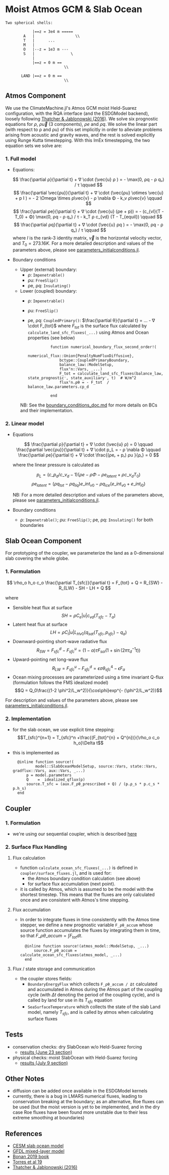 # Moist Atmos GCM & Slab Ocean


    Two spherical shells:

                |==z = 3e4 m =====
            A   |                  \\ 
            T   |      ...           
            M   |
            O   |--z = 1e3 m ---  
            S   |                \
                |
                |==z = 0 m ==  
                              \\

           LAND |==z = 0 m ==
                              \\

## **Atmos Component**

We use the ClimateMachine.jl's Atmos GCM moist Held-Suarez configuration, with the RQA interface (and the ESDGModel backend), loosely following [Thatcher & Jablonowski (2016)](https://gmd.copernicus.org/articles/9/1263/2016/gmd-9-1263-2016.pdf). We solve six prognostic equations for $ρ$, $ρ\vec{u}$ (3 components), $ρe$ and $ρq$. We solve the linear part (with respect to ρ and ρu) of this set implicitly in order to alleviate problems arising from acoustic and gravity waves, and the rest is solved explicitly using Runge Kutta timestepping. With this ImEx timestepping, the two equation sets we solve are:

### **1. Full model**
- Equations:

    $$
    \frac{\partial ρ}{\partial t} + ∇ \cdot (\vec{u} ρ ) = - \max(0, ρq - ρ qᵥ) / τ \qquad 
    $$
    $$
    \frac{\partial \vec{ρu}}{\partial t} + ∇ \cdot (\vec{ρu} \otimes \vec{u} + p I ) = - 2 \Omega  \times ρ\vec{v} - ρ \nabla Φ - k_v ρ\vec{v} \qquad  
    $$
    $$
    \frac{\partial ρe}{\partial t} + ∇ \cdot (\vec{u} (ρe + p)) = - (c_{vl}(T - T_0) + Φ) \max(0, ρq - ρ qᵥ) / τ - k_T ρ c_{vd} (T - T_{equil}) \qquad 
    $$
    $$
    \frac{\partial ρq}{\partial t} + ∇ \cdot (\vec{u} ρq ) = - \max(0, ρq - ρ qᵥ)  / τ \qquad 
    $$
    where $I$ is the rank-3 identity matrix, $\vec{v}$ is the horizontal velocity vector, and $T_0 = 273.16 K$. For a more detailed description and values of the parameters above, please see [parameters_initialconditions.jl](parameters_initialconditions.jl). 

- Boundary conditions
    - Upper (external) boundary:
        - ρ: `Impenetrable()` 
        - ρu: `FreeSlip()`
        - ρe, ρq: `Insulating()`
    - Lower (coupled) boundary:
        - ρ: `Impenetrable()`  
        - ρu: `FreeSlip()`
        - ρe, ρq: `CoupledPrimary()`: $\frac{\partial θ}{\partial t} = ... - ∇ \cdot F_{tot}$ where $F_{tot}$ is the surface flux calculated by `calculate_land_sfc_fluxes(_...)` using Atmos and Ocean properties (see below) 

                        function numerical_boundary_flux_second_order!(
                            numerical_flux::Union{PenaltyNumFluxDiffusive},
                            bctype::CoupledPrimaryBoundary,
                            balance_law::ModelSetup,
                            fluxᵀn::Vars, _...)
                            F_tot = calculate_land_sfc_fluxes(balance_law, state_prognostic⁻, state_auxiliary⁻, t)  # W/m^2
                            fluxᵀn.ρθ = - F_tot  / balance_law.parameters.cp_d

                        end

        NB: See the [boundary_conditions_doc.md](../../docs/src/boundary_conditions_doc.md) for more details on BCs and their implementation.

### **2. Linear model**
- Equations

    $$
    \frac{\partial ρ}{\partial t} + ∇ \cdot (\vec{u} ρ) = 0 \qquad 
    \frac{\partial \vec{ρu}}{\partial t} + ∇ \cdot p_L  = - ρ \nabla Φ \qquad 
    \frac{\partial ρe}{\partial t} + ∇ \cdot \frac{(ρeᵣ + pᵣ)  ρu }{ρᵣ} = 0  
    $$

    where the linear pressure is calculated as

    $$
    p_L = (c\_p_d / c\_v_d - 1)  (ρe - ρ  Φ - ρe_{latent} + ρ c\_v_d T_0)
    $$
    $$
    ρe_{latent} = (ρq_{tot} - ρq_{liq})  e\_int_{v0} - ρq_{ice}  (e\_int_{v0} + e\_int_{i0})
    $$

    NB: For a more detailed description and values of the parameters above, please see [parameters_initialconditions.jl](parameters_initialconditions.jl). 
    

-  Boundary conditions
    - ρ: `Impenetrable()`; ρu: `FreeSlip()`; ρe, ρq: `Insulating()` for both boundaries


## **Slab Ocean Component**

For prototyping of the coupler, we parameterize the land as a 0-dimensional slab covering the whole globe. 

### 1. Formulation


$$
\rho_o h_o c_o \frac{\partial T_{sfc}}{\partial t} = F_{tot} + Q = R_{SW} - R_{LW} - SH - LH + Q
$$

  
where

- Sensible heat flux at surface
    $$SH = ρ C_e |u| c_{vd} (T_{sfc} - T_a)$$
- Latent heat flux at surface
    $$LH = ρ C_l |u| L_{Hv0} (q_{sat}(T_{sfc},p_{sfc}) - q_a)$$
- Downward-pointing short-wave radiative flux
    $$R_{SW} = F_{sfc}^d - F_{sfc}^u = (1-\alpha)\tau F_{sol} (1 + \sin(2π τ_d^{-1} t))$$
- Upward-pointing net long-wave flux
    $$R_{LW} = F_{sfc}^u - F_{sfc}^d = \epsilon \sigma \theta_{sfc}^4 - \epsilon F_{a}$$
- Ocean mixing processes are parameterized using a time invariant Q-flux (formulation follows the FMS idealized model)
    $$Q = Q_0\frac{(1-2 \phi^2/L_w^2)}{\cos\phi}exp^{- (\phi^2/L_w^2)}$$

For description and values of the parameters above, please see [parameters_initialconditions.jl](parameters_initialconditions.jl). 

### 2. Implementation
- for the slab ocean, we use explicit time stepping:
$$T_{sfc}^{n+1} = T_{sfc}^n +\frac{(F_{tot}^{n} + Q^{n})}{\rho_o c_o h_o}\Delta t$$
- this is implemented as

        @inline function source!(
                model::SlabOceanModelSetup, source::Vars, state::Vars, gradflux::Vars, aux::Vars, _...)
            p = model.parameters
            Q    =  idealized_qflux(p)
            source.T_sfc = (aux.F_ρθ_prescribed + Q) / (p.ρ_s * p.c_s * p.h_s)
        end

## **Coupler**

### 1. Formulation
- we're using our sequential coupler, which is described [here](https://clima.github.io/ClimaCoupler/dev/timestepping/)
### 2. Surface Flux Handling
1. Flux calculation
    - function `calculate_ocean_sfc_fluxes(_...)` is defined in `coupler/surface_fluxes.jl`, and is used for:
        - the Atmos boundary condition calculation (see above)
        - for surface flux accumulation (next point). 
    - it is called by Atmos, which is assumed to be the model with the shortest timestep. This means that the fluxes are only calculated once and are consistent with Atmos's time stepping.

2. Flux accumulation
    - In order to integrate fluxes in time consistently with the Atmos time stepper, we define a new prognostic variable `F_ρθ_accum` whose source function accumulates the fluxes by integrating them in time, so that $F\_ρθ\_accum = \int F_{tot} dt$.

            @inline function source!(atmos_model::ModelSetup, _...)
                source.F_ρθ_accum = calculate_ocean_sfc_fluxes(atmos_model, _...) 
            end

3. Flux / state storage and communication
    - the coupler stores fields:
        - `BoundaryEnergyFlux` which collects `F_ρθ_accum / Δt` calculated and accumulated in Atmos during the Atmos part of the coupling cycle (with $Δt$ denoting the period of the coupling cycle), and is called by land for use in its $T_{sfc}$ equation
        - `SeaSurfaceTemperature` which collects the state of the slab Land model, namely $T_{sfc}$, and is called by atmos when calculating surface fluxes

## **Tests**
- conservation checks: dry SlabOcean w/o Held-Suarez forcing
    - [results (June 23 section)](https://docs.google.com/document/d/1JKK8wFKPq3Jo3D4flXZiY3WAUPqYE19pXRvwJgpDwjw/edit)
- physical checks: moist SlabOcean with Held-Suarez forcing
    - [results (July 9 section)](https://docs.google.com/document/d/1JKK8wFKPq3Jo3D4flXZiY3WAUPqYE19pXRvwJgpDwjw/edit)

## **Other Notes**
- diffusion can be added once available in the ESDGModel kernels
- currently, there is a bug in LMARS numerical fluxes, leading to conservation breaking at the boundary; as an alternative, Roe fluxes can be used (but the moist version is yet to be implemented, and in the dry case Roe fluxes have been found more unstable due to their less extreme smoothing at boundaries)  

## **References**
- [CESM slab ocean model](https://www.cesm.ucar.edu/models/atm-cam/docs/description/node29.html)
- [GFDL mixed-layer model](https://www.gfdl.noaa.gov/fms-slab-ocean-model-technical-documentation/)
- [Bonan 2019 book](https://www.cambridge.org/us/academic/subjects/earth-and-environmental-science/climatology-and-climate-change/climate-change-and-terrestrial-ecosystem-modeling?format=HB&isbn=9781107043787)
- [Torres et al 19](https://link.springer.com/article/10.1007/s00382-018-4236-x?shared-article-renderer)
- [Thatcher & Jablonowski (2016)](https://gmd.copernicus.org/articles/9/1263/2016/gmd-9-1263-2016.pdf)

